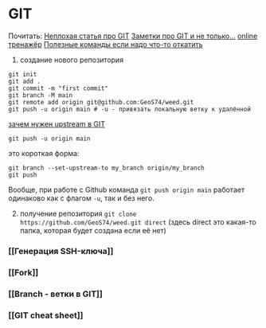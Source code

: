 # GIT

Почитать:
[Неплохая статья про GIT](https://techrocks.ru/2022/02/02/git-github-learning-games/)
[Заметки про GIT и не только...](https://github.com/rsajob/docs/wiki/#git)
[online тренажёр](https://learngitbranching.js.org/?locale=ru_RU)
[Полезные команды если надо что-то откатить](https://tproger.ru/translations/problems-with-git/)


1) создание нового репозитория
```
git init
git add .
git commit -m "first commit"
git branch -M main
git remote add origin git@github.com:GeoS74/weed.git
git push -u origin main # -u - привязать локальную ветку к удалённой
```

[зачем нужен upstream в GIT](https://stackoverflow.com/questions/17122245/what-is-a-git-upstream)

```
git push -u origin main
```
это короткая форма:
```
git branch --set-upstream-to my_branch origin/my_branch
git push
```

Вообще, при работе с Github команда `git push origin main` работает одинаково как с флагом `-u`, так и без него.

2) получение репозитория
`git clone https://github.com/GeoS74/weed.git direct` (здесь direct это какая-то папка, которая будет создана если её нет)

### [[Генерация SSH-ключа]]

### [[Fork]]

### [[Branch - ветки в GIT]]

### [[GIT cheat sheet]]

